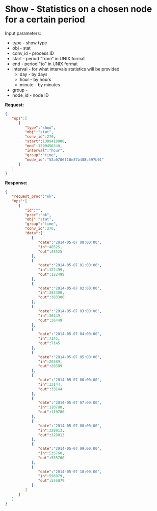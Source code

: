 # Show - Statistics on a chosen node for a certain period

Input parameters:
*   type - show type
*   obj - stat
*   conv_id - process ID
*   start - period "from" in UNIX format
*   end - period "to" in UNIX format
*   interval - for what intervals statistics will be provided
    *   day - by days
    *   hour - by hours
    *   minute - by minutes
*   group -
*   node_id - node ID

**Request:**
```json
{
   "ops":[
      {
         "type":"show",
         "obj":"stat",
         "conv_id":270,
         "start":1399410000,
         "end":1399496340,
         "interval":"hour",
         "group":"time",
         "node_id":"52a0706f10e87b488c597b01"
      }
   ]
}
```

**Response:**
```json
{
   "request_proc":"ok",
   "ops":[
      {
         "id":"",
         "proc":"ok",
         "obj":"stat",
         "group":"time",
         "conv_id":270,
         "data":[
            {
               "date":"2014-05-07 00:00:00",
               "in":48525,
               "out":48525
            },
            {
               "date":"2014-05-07 01:00:00",
               "in":122499,
               "out":122499
            },
            {
               "date":"2014-05-07 02:00:00",
               "in":383300,
               "out":383300
            },
            {
               "date":"2014-05-07 03:00:00",
               "in":36449,
               "out":36449
            },
            {
               "date":"2014-05-07 04:00:00",
               "in":7145,
               "out":7145
            },
            {
               "date":"2014-05-07 05:00:00",
               "in":20389,
               "out":20389
            },
            {
               "date":"2014-05-07 06:00:00",
               "in":33144,
               "out":33144
            },
            {
               "date":"2014-05-07 07:00:00",
               "in":110780,
               "out":110780
            },
            {
               "date":"2014-05-07 08:00:00",
               "in":328013,
               "out":328013
            },
            {
               "date":"2014-05-07 09:00:00",
               "in":535760,
               "out":535760
            },
            {
               "date":"2014-05-07 10:00:00",
               "in":556079,
               "out":556079
            }
         ]
      }
   ]
}
```

